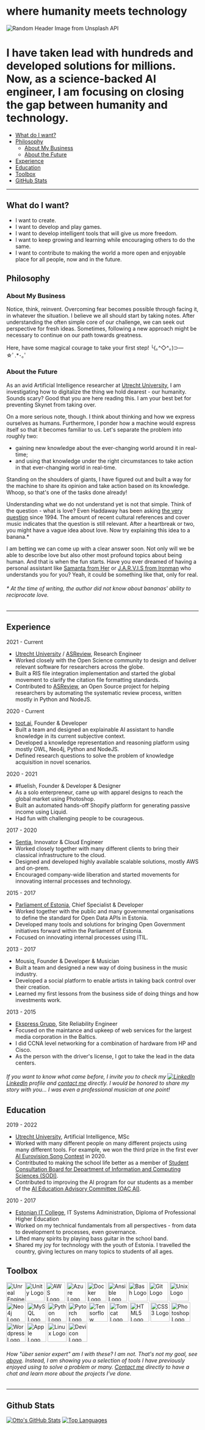# where humanity meets technology
![Random Header Image from Unsplash API](https://source.unsplash.com/1000x200/?humanity,technology,gaming,ai)
# I have taken lead with hundreds and developed solutions for millions. Now, as a science-backed AI engineer, I am focusing on closing the gap between humanity and technology.

- [What do I want?](#what-do-i-want)
- [Philosophy](#philosophy)
  - [About My Business](#about-my-business)
  - [About the Future](#about-the-future)
- [Experience](#experience)
- [Education](#education)
- [Toolbox](#toolbox)
- [GitHub Stats](#github-stats)

---

## What do I want?
- I want to create.
- I want to develop and play games.
- I want to develop intelligent tools that will give us more freedom.
- I want to keep growing and learning while encouraging others to do the same.
- I want to contribute to making the world a more open and enjoyable place for all people, now and in the future.

## Philosophy

### About My Business
Notice, think, reinvent. Overcoming fear becomes possible through facing it, in whatever the situation. I believe we all should start by taking notes. After understanding the often simple core of our challenge, we can seek out perspective for fresh ideas. Sometimes, following a new approach might be necessary to continue on our path towards greatness.

Here, have some magical courage to take your first step! ╰(｡^◇^｡)⊃—☆ﾟ.*･｡ﾟ

### About the Future
As an avid Artificial Intelligence researcher at [Utrecht University](https://www.uu.nl/masters/en/artificial-intelligence), I am investigating how to digitalize the thing we hold dearest - our humanity. Sounds scary? Good that you are here reading this. I am your best bet for preventing Skynet from taking over.

On a more serious note, though. I think about thinking and how we express ourselves as humans. Furthermore, I ponder how a machine would express itself so that it becomes familiar to us. Let's separate the problem into roughly two:
- gaining new knowledge about the ever-changing world around it in real-time;
- and using that knowledge under the right circumstances to take action in that ever-changing world in real-time.

Standing on the shoulders of giants, I have figured out and built a way for the machine to share its opinion and take action based on its knowledge. Whoop, so that's one of the tasks done already!

Understanding what we do not understand yet is not that simple. Think of the question - what is love? Even Haddaway has been asking [the very question](https://www.youtube.com/watch?v=HEXWRTEbj1I) since 1994. The amount of recent cultural references and cover music indicates that the question is still relevant. After a heartbreak or two, you might have a vague idea about love. Now try explaining this idea to a banana.*

I am betting we can come up with a clear answer soon. Not only will we be able to describe love but also other most profound topics about being human. And that is when the fun starts. Have you ever dreamed of having a personal assistant like [Samanta from Her](https://www.charactour.com/hub/characters/view/Samantha.Her) or [J.A.R.V.I.S from Ironman](https://en.wikipedia.org/wiki/J.A.R.V.I.S.) who understands you for you? Yeah, it could be something like that, only for real.


###### _\* At the time of writing, the author did not know about bananas' ability to reciprocate love._

---

## Experience

2021 - Current 
- [Utrecht University](https://www.uu.nl/en) / [ASReview](https://asreview.nl), Research Engineer
- Worked closely with the Open Science community to design and deliver relevant software for researchers across the globe.
- Built a RIS file integration implementation and started the global movement to clarify the citation file formatting standards.
- Contributed to [ASReview](https://github.com/asreview/asreview), an Open Source project for helping researchers by automating the systematic review process, written mostly in Python and NodeJS.

2020 - Current
- [toot.ai](https://toot-ai.github.io/toot.ai/), Founder & Developer
- Built a team and designed an explainable AI assistant to handle knowledge in its current subjective context.
- Developed a knowledge representation and reasoning platform using mostly OWL, Neo4j, Python and NodeJS.
- Defined research questions to solve the problem of knowledge acquisition in novel scenarios.

2020 - 2021
- #fuelish, Founder & Developer & Designer
- As a solo enterpreneur, came up with apparel designs to reach the global market using Photoshop.
- Built an automated hands-off Shopify platform for generating passive income using Liquid.
- Had fun with challenging people to be courageous.

2017 - 2020
- [Sentia](https://sentia.com), Innovator & Cloud Engineer
- Worked closely together with many different clients to bring their classical infrastructure to the cloud.
- Designed and developed highly available scalable solutions, mostly AWS and on-prem.
- Encouraged company-wide liberation and started movements for innovating internal processes and technology.

2015 - 2017
- [Parliament of Estonia](https://www.riigikogu.ee/en/), Chief Specialist & Developer
- Worked together with the public and many governmental organisations to define the standard for Open Data APIs in Estonia.
- Developed many tools and solutions for bringing Open Government initiatives forward within the Parliament of Estonia.
- Focused on innovating internal processes using ITIL.

2013 - 2017
- Mousiq, Founder & Developer & Musician
- Built a team and designed a new way of doing business in the music industry.
- Developed a social platform to enable artists in taking back control over their creation.
- Learned my first lessons from the business side of doing things and how investments work.

2013 - 2015
- [Ekspress Grupp](https://www.egrupp.ee/en/), Site Reliability Engineer
- Focused on the maintance and upkeep of web services for the largest media corporation in the Baltics.
- I did CCNA level networking for a combination of hardware from HP and Cisco.
- As the person with the driver's license, I got to take the lead in the data centers.

###### _If you want to know what came before, I invite you to check my [![LinkedIn](https://i.stack.imgur.com/gVE0j.png) LinkedIn](https://www.linkedin.com/in/ottomattas/) profile and [contact me](mailto:otto.mattas@eesti.ee) directly. I would be honored to share my story with you... I was even a professional musician at one point!_

## Education

2019 - 2022
- [Utrecht University](https://www.uu.nl/masters/en/artificial-intelligence), Artificial Intelligence, MSc
- Worked with many different people on many different projects using many different tools. For example, we won the third prize in the first ever [AI Eurovision Song Contest](https://www.vprobroadcast.com/titles/ai-songcontest/teams/the-netherlands-1.html) in 2020.
- Contritbuted to making the school life better as a member of [Student Consultation Board for Department of Information and Computing Sciences (SODI)](https://sodi.nl).
- Contributed to improving the AI program for our students as a member of the [AI Education Advisory Committee (OAC AI)](https://students.uu.nl/en/science/artificial-intelligence/contact/education-advisory-committee).

2010 - 2017
- [Estonian IT College](https://taltech.ee/en/itcollege), IT Systems Administration, Diploma of Professional Higher Education
- Worked on my technical fundamentals from all perspectives - from data to development to processes, even governance.
- Lifted many spirits by playing bass guitar in the school band.
- Shared my joy for technology with the youth of Estonia. I travelled the country, giving lectures on many topics to students of all ages.

## Toolbox

<img src="https://icon-library.com/images/unreal-engine-icon/unreal-engine-icon-6.jpg" alt="Unreal Engine Logo" width="50" height="50"/><img src="https://cdn.jsdelivr.net/gh/devicons/devicon/icons/unity/unity-original.svg" alt="Unity Logo" width="50" height="50"/>
<img src="https://cdn.jsdelivr.net/gh/devicons/devicon/icons/amazonwebservices/amazonwebservices-original.svg" alt="AWS Logo" width="50" height="50"/>
<img src="https://cdn.jsdelivr.net/gh/devicons/devicon/icons/azure/azure-original.svg" alt="Azure Logo" width="50" height="50"/>
<img src="https://cdn.jsdelivr.net/gh/devicons/devicon/icons/docker/docker-plain.svg" alt="Docker Logo" width="50" height="50"/>
<img src="https://antonchirkov.ru/wp-content/uploads/2019/03/kisspng-ansible-devops-toolchain-software-deployment-trian-logo-beta-5b61fd61e474d6.9474899115331485139358-e1552844693154.png" alt="Ansible Logo" width="50" height="50"/>
<img src="https://cdn.jsdelivr.net/gh/devicons/devicon/icons/bash/bash-original.svg" alt="Bash Logo" width="50" height="50"/>
<img src="https://cdn.jsdelivr.net/gh/devicons/devicon/icons/git/git-plain.svg" alt="Git Logo" width="50" height="50"/>
<img src="https://cdn.jsdelivr.net/gh/devicons/devicon/icons/unix/unix-original.svg" alt="Unix Logo" width="50" height="50"/>
<img src="https://cdn.jsdelivr.net/gh/devicons/devicon/icons/neo4j/neo4j-original.svg" alt="Neo4j Logo" width="50" height="50"/>
<img src="https://cdn.jsdelivr.net/gh/devicons/devicon/icons/mysql/mysql-plain.svg" alt="MySQL Logo" width="50" height="50"/>
<img src="https://cdn.jsdelivr.net/gh/devicons/devicon/icons/python/python-original.svg" alt="Python Logo" width="50" height="50"/>
<img src="https://upload.wikimedia.org/wikipedia/commons/thumb/1/10/PyTorch_logo_icon.svg/635px-PyTorch_logo_icon.svg.png" alt="Pytorch Logo" width="50" height="50"/>
<img src="https://cdn.jsdelivr.net/gh/devicons/devicon/icons/tensorflow/tensorflow-original.svg" alt="Tensorflow Logo" width="50" height="50"/>
<img src="https://cdn.jsdelivr.net/gh/devicons/devicon/icons/tomcat/tomcat-original.svg" alt="Tomcat Logo" width="50" height="50"/>
<img src="https://cdn.jsdelivr.net/gh/devicons/devicon/icons/html5/html5-plain.svg" alt="HTML5 Logo" width="50" height="50"/>
<img src="https://cdn.jsdelivr.net/gh/devicons/devicon/icons/css3/css3-plain.svg" alt="CSS3 Logo" width="50" height="50"/>
<img src="https://cdn.jsdelivr.net/gh/devicons/devicon/icons/photoshop/photoshop-line.svg" alt="Photoshop Logo" width="50" height="50"/>
<img src="https://cdn.jsdelivr.net/gh/devicons/devicon/icons/wordpress/wordpress-plain.svg" alt="Wordpress Logo" width="50" height="50"/>
<img src="https://cdn.jsdelivr.net/gh/devicons/devicon/icons/apple/apple-original.svg" alt="Apple Logo" width="50" height="50"/>
<img src="https://cdn.jsdelivr.net/gh/devicons/devicon/icons/linux/linux-original.svg" alt="Linux Logo" width="50" height="50"/>
<img src="https://cdn.jsdelivr.net/gh/devicons/devicon/icons/devicon/devicon-original.svg" alt="Devicon Logo" width="50" height="50"/>

###### _How "über senior expert" am I with these? I am not. That's not my goal, see [above](#what-do-i-want). Instead, I am showing you a selection of tools I have previously enjoyed using to solve a problem or many. [Contact me](mailto:otto.mattas@eesti.ee) directly to have a chat and learn more about the projects I've done._
---

## Github Stats
[![Otto's GitHub Stats](https://github-readme-stats.vercel.app/api?username=ottomattas&theme=dark&show_icons=true&hide=stars&hide_border=true&include_all_commits=true)](https://github.com/anuraghazra/github-readme-stats)
[![Top Languages](https://github-readme-stats.vercel.app/api/top-langs/?username=ottomattas&theme=dark&layout=compact&hide=html,css&hide_border=true)](https://github.com/anuraghazra/github-readme-stats)

